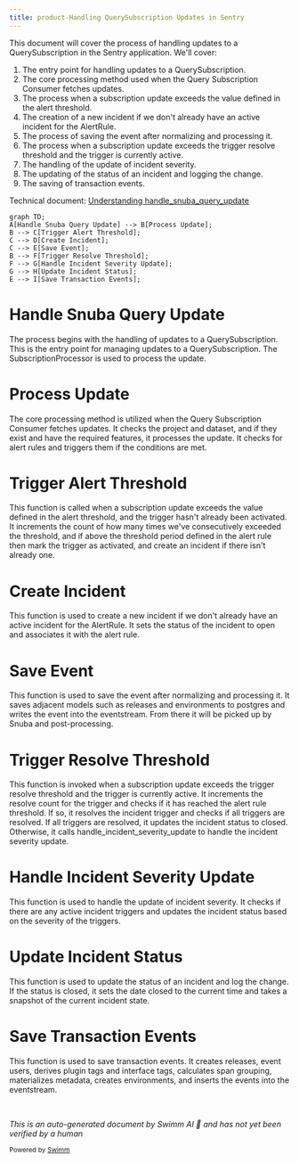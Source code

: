 ```yaml
---
title: product-Handling QuerySubscription Updates in Sentry
---
```

This document will cover the process of handling updates to a QuerySubscription in the Sentry application. We'll cover:

1. The entry point for handling updates to a QuerySubscription.
2. The core processing method used when the Query Subscription Consumer fetches updates.
3. The process when a subscription update exceeds the value defined in the alert threshold.
4. The creation of a new incident if we don't already have an active incident for the AlertRule.
5. The process of saving the event after normalizing and processing it.
6. The process when a subscription update exceeds the trigger resolve threshold and the trigger is currently active.
7. The handling of the update of incident severity.
8. The updating of the status of an incident and logging the change.
9. The saving of transaction events.

Technical document: <SwmLink doc-title="Understanding handle_snuba_query_update">[Understanding handle_snuba_query_update](/.swm/understanding-handle_snuba_query_update.cods88os.sw.md)</SwmLink>

```mermaid
graph TD;
A[Handle Snuba Query Update] --> B[Process Update];
B --> C[Trigger Alert Threshold];
C --> D[Create Incident];
C --> E[Save Event];
B --> F[Trigger Resolve Threshold];
F --> G[Handle Incident Severity Update];
G --> H[Update Incident Status];
E --> I[Save Transaction Events];
```

# Handle Snuba Query Update

The process begins with the handling of updates to a QuerySubscription. This is the entry point for managing updates to a QuerySubscription. The SubscriptionProcessor is used to process the update.

# Process Update

The core processing method is utilized when the Query Subscription Consumer fetches updates. It checks the project and dataset, and if they exist and have the required features, it processes the update. It checks for alert rules and triggers them if the conditions are met.

# Trigger Alert Threshold

This function is called when a subscription update exceeds the value defined in the alert threshold, and the trigger hasn't already been activated. It increments the count of how many times we've consecutively exceeded the threshold, and if above the threshold period defined in the alert rule then mark the trigger as activated, and create an incident if there isn't already one.

# Create Incident

This function is used to create a new incident if we don't already have an active incident for the AlertRule. It sets the status of the incident to open and associates it with the alert rule.

# Save Event

This function is used to save the event after normalizing and processing it. It saves adjacent models such as releases and environments to postgres and writes the event into the eventstream. From there it will be picked up by Snuba and post-processing.

# Trigger Resolve Threshold

This function is invoked when a subscription update exceeds the trigger resolve threshold and the trigger is currently active. It increments the resolve count for the trigger and checks if it has reached the alert rule threshold. If so, it resolves the incident trigger and checks if all triggers are resolved. If all triggers are resolved, it updates the incident status to closed. Otherwise, it calls handle_incident_severity_update to handle the incident severity update.

# Handle Incident Severity Update

This function is used to handle the update of incident severity. It checks if there are any active incident triggers and updates the incident status based on the severity of the triggers.

# Update Incident Status

This function is used to update the status of an incident and log the change. If the status is closed, it sets the date closed to the current time and takes a snapshot of the current incident state.

# Save Transaction Events

This function is used to save transaction events. It creates releases, event users, derives plugin tags and interface tags, calculates span grouping, materializes metadata, creates environments, and inserts the events into the eventstream.

&nbsp;

*This is an auto-generated document by Swimm AI 🌊 and has not yet been verified by a human*

<SwmMeta version="3.0.0" repo-id="Z2l0aHViJTNBJTNBc2VudHJ5LWRlbW8lM0ElM0FTd2ltbS1EZW1v" repo-name="sentry-demo" doc-type="product-flows"><sup>Powered by [Swimm](/)</sup></SwmMeta>
